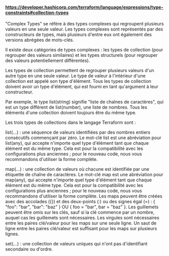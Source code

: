 #### https://developer.hashicorp.com/terraform/language/expressions/type-constraints#collection-types

"Complex Types" se réfère à des types complexes qui regroupent plusieurs valeurs en une seule valeur. Les types complexes sont représentés par des constructeurs de types, mais plusieurs d'entre eux ont également des versions abrégées de mots-clés.

Il existe deux catégories de types complexes : les types de collection (pour regrouper des valeurs similaires) et les types structurels (pour regrouper des valeurs potentiellement différentes).

Les types de collection permettent de regrouper plusieurs valeurs d'un autre type en une seule valeur. Le type de valeur à l'intérieur d'une collection est appelé son type d'élément. Tous les types de collection doivent avoir un type d'élément, qui est fourni en tant qu'argument à leur constructeur.

Par exemple, le type list(string) signifie "liste de chaînes de caractères", qui est un type différent de list(number), une liste de nombres. Tous les éléments d'une collection doivent toujours être du même type.

Les trois types de collections dans le langage Terraform sont :

list(...) : une séquence de valeurs identifiées par des nombres entiers consécutifs commençant par zéro.
Le mot-clé list est une abréviation pour list(any), qui accepte n'importe quel type d'élément tant que chaque élément est du même type. Cela est pour la compatibilité avec les configurations plus anciennes ; pour le nouveau code, nous vous recommandons d'utiliser la forme complète.

map(...) : une collection de valeurs où chacune est identifiée par une étiquette de chaîne de caractères.
Le mot-clé map est une abréviation pour map(any), qui accepte n'importe quel type d'élément tant que chaque élément est du même type. Cela est pour la compatibilité avec les configurations plus anciennes ; pour le nouveau code, nous vous recommandons d'utiliser la forme complète.
Les maps peuvent être créées avec des accolades ({}) et des deux-points (:) ou des signes égal (=) : { "foo": "bar", "bar": "baz" } OU { foo = "bar", bar = "baz" }. Les guillemets peuvent être omis sur les clés, sauf si la clé commence par un nombre, auquel cas les guillemets sont nécessaires. Les virgules sont nécessaires entre les paires clé/valeur pour les maps sur une seule ligne. Un saut de ligne entre les paires clé/valeur est suffisant pour les maps sur plusieurs lignes.

set(...) : une collection de valeurs uniques qui n'ont pas d'identifiant secondaire ou d'ordre.